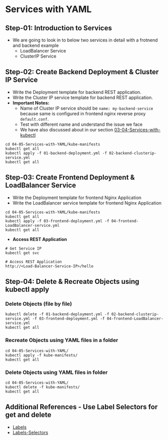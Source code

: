 # Services with YAML

## Step-01: Introduction to Services
- We are going to look in to below two services in detail with a frotnend and backend example
  - LoadBalancer Service
  - ClusterIP Service

## Step-02: Create Backend Deployment & Cluster IP Service
- Write the Deployment template for backend REST application.
- Write the Cluster IP service template for backend REST application.
- **Important Notes:** 
  - Name of Cluster IP service should be `name: my-backend-service` because  same is configured in frontend nginx reverse proxy `default.conf`. 
  - Test with different name and understand the issue we face
  - We have also discussed about in our section [03-04-Services-with-kubectl](https://github.com/stacksimplify/azure-aks-kubernetes-masterclass/tree/master/03-Kubernetes-Fundamentals-with-kubectl/03-04-Services-with-kubectl)
```
cd 04-05-Services-with-YAML/kube-manifests
kubectl get all
kubectl apply -f 01-backend-deployment.yml -f 02-backend-clusterip-service.yml
kubectl get all
```


## Step-03: Create Frontend Deployment & LoadBalancer Service
- Write the Deployment template for frontend Nginx Application
- Write the LoadBalancer service template for frontend Nginx Application
```
cd 04-05-Services-with-YAML/kube-manifests
kubectl get all
kubectl apply -f 03-frontend-deployment.yml -f 04-frontend-LoadBalancer-service.yml
kubectl get all
```
- **Access REST Application**
```
# Get Service IP
kubectl get svc

# Access REST Application 
http://<Load-Balancer-Service-IP>/hello
```

## Step-04: Delete & Recreate Objects using kubectl apply
### Delete Objects (file by file)
```
kubectl delete -f 01-backend-deployment.yml -f 02-backend-clusterip-service.yml -f 03-frontend-deployment.yml -f 04-frontend-LoadBalancer-service.yml
kubectl get all
```
### Recreate Objects using YAML files in a folder
```
cd 04-05-Services-with-YAML/
kubectl apply -f kube-manifests/
kubectl get all
```
### Delete Objects using YAML files in folder
```
cd 04-05-Services-with-YAML/
kubectl delete -f kube-manifests/
kubectl get all
```


## Additional References - Use Label Selectors for get and delete
- [Labels](https://kubernetes.io/docs/concepts/cluster-administration/manage-deployment/#using-labels-effectively)
- [Labels-Selectors](https://kubernetes.io/docs/concepts/overview/working-with-objects/labels/#label-selectors)